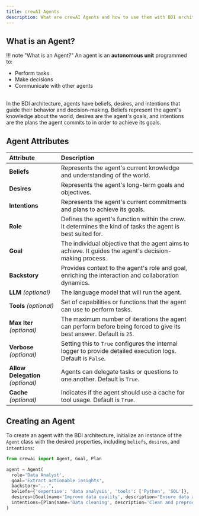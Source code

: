 ```yaml
---
title: crewAI Agents
description: What are crewAI Agents and how to use them with BDI architecture.
---
```


## What is an Agent?
!!! note "What is an Agent?"
    An agent is an **autonomous unit** programmed to:
    <ul>
      <li class='leading-3'>Perform tasks</li>
      <li class='leading-3'>Make decisions</li>
      <li class='leading-3'>Communicate with other agents</li>
    </ul>
      <br/>
    In the BDI architecture, agents have beliefs, desires, and intentions that guide their behavior and decision-making. Beliefs represent the agent's knowledge about the world, desires are the agent's goals, and intentions are the plans the agent commits to in order to achieve its goals.

## Agent Attributes

| Attribute                   | Description                                                                                                                 |
| :-------------------------- | :-------------------------------------------------------------------------------------------------------------------------- |
| **Beliefs**                 | Represents the agent's current knowledge and understanding of the world.                                                    |
| **Desires**                 | Represents the agent's long-term goals and objectives.                                                                      |
| **Intentions**              | Represents the agent's current commitments and plans to achieve its goals.                                                  |
| **Role**                    | Defines the agent's function within the crew. It determines the kind of tasks the agent is best suited for.                 |
| **Goal**                    | The individual objective that the agent aims to achieve. It guides the agent's decision-making process.                     |
| **Backstory**               | Provides context to the agent's role and goal, enriching the interaction and collaboration dynamics.                        |
| **LLM** *(optional)*        | The language model that will run the agent.                                                                                |
| **Tools** *(optional)*      | Set of capabilities or functions that the agent can use to perform tasks.                                                   |
| **Max Iter** *(optional)*   | The maximum number of iterations the agent can perform before being forced to give its best answer. Default is `25`.        |
| **Verbose** *(optional)*    | Setting this to `True` configures the internal logger to provide detailed execution logs. Default is `False`.               |
| **Allow Delegation** *(optional)* | Agents can delegate tasks or questions to one another. Default is `True`.                                                   |
| **Cache** *(optional)*      | Indicates if the agent should use a cache for tool usage. Default is `True`.                                               |

## Creating an Agent

To create an agent with the BDI architecture, initialize an instance of the `Agent` class with the desired properties, including `beliefs`, `desires`, and `intentions`:

```python
from crewai import Agent, Goal, Plan

agent = Agent(
  role='Data Analyst',
  goal='Extract actionable insights',
  backstory="...",
  beliefs={'expertise': 'data analysis', 'tools': ['Python', 'SQL']},
  desires=[Goal(name='Improve data quality', description='Ensure data accuracy and completeness', priority=1)],
  intentions=[Plan(name='Data cleaning', description='Clean and preprocess the dataset', associated_goal='Improve data quality')]
)
